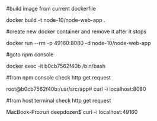 #build image from current dockerfile

docker build -t node-10/node-web-app .

#create new docker container and remove it after it stops

docker run --rm -p 49160:8080 -d node-10/node-web-app

#goto npm console

docker exec -it b0cb7562f40b /bin/bash

#from npm console check http get request

root@b0cb7562f40b:/usr/src/app# curl -i localhost:8080

#from host terminal check http get request

MacBook-Pro:run deepdozen$ curl -i localhost:49160